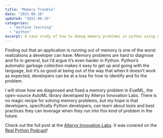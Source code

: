 ```yaml
---
title: "Memory Trouble"
date: "2021-06-16"
updated: "2021-06-16"
categories:
  - "machine learning"
  - "python"
excerpt: A case study of how to debug memory problems in python using open source tools.
---
```


Finding out that an application is running out of memory is one of the worst realizations a developer can have. Memory problems are hard to diagnose and fix in general, but I’d argue it’s even harder in Python. Python’s automatic garbage collection makes it easy to get up and going with the language, but it’s so good at being out of the way that when it doesn’t work as expected, developers can be at a loss for how to identify and fix the problem.

I will show how we diagnosed and fixed a memory problem in EvalML, the open-source AutoML library developed by Alteryx Innovation Labs. There is no magic recipe for solving memory problems, but my hope is that developers, specifically Python developers, can learn about tools and best practices they can leverage when they run into this kind of problem in the future.

Check out the full post at the [Alteryx Innovation Labs](https://innovation.alteryx.com/how-to-troubleshoot-memory-problems-in-python/). It was covered on the [Real Python Podcast](https://realpython.com/podcasts/rpp/68/#t=2368)!